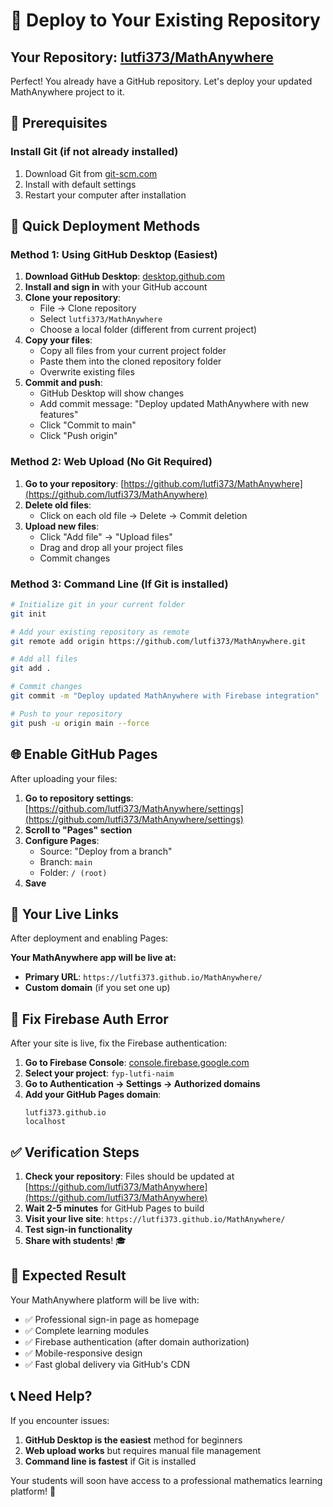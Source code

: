 # 🚀 Deploy to Your Existing Repository

## Your Repository: [lutfi373/MathAnywhere](https://github.com/lutfi373/MathAnywhere)

Perfect! You already have a GitHub repository. Let's deploy your updated MathAnywhere project to it.

## 🔧 Prerequisites

### Install Git (if not already installed)
1. Download Git from [git-scm.com](https://git-scm.com/download/win)
2. Install with default settings
3. Restart your computer after installation

## 🚀 Quick Deployment Methods

### Method 1: Using GitHub Desktop (Easiest)
1. **Download GitHub Desktop**: [desktop.github.com](https://desktop.github.com/)
2. **Install and sign in** with your GitHub account
3. **Clone your repository**:
   - File → Clone repository
   - Select `lutfi373/MathAnywhere`
   - Choose a local folder (different from current project)
4. **Copy your files**:
   - Copy all files from your current project folder
   - Paste them into the cloned repository folder
   - Overwrite existing files
5. **Commit and push**:
   - GitHub Desktop will show changes
   - Add commit message: "Deploy updated MathAnywhere with new features"
   - Click "Commit to main"
   - Click "Push origin"

### Method 2: Web Upload (No Git Required)
1. **Go to your repository**: [https://github.com/lutfi373/MathAnywhere](https://github.com/lutfi373/MathAnywhere)
2. **Delete old files**:
   - Click on each old file → Delete → Commit deletion
3. **Upload new files**:
   - Click "Add file" → "Upload files"
   - Drag and drop all your project files
   - Commit changes

### Method 3: Command Line (If Git is installed)
```bash
# Initialize git in your current folder
git init

# Add your existing repository as remote
git remote add origin https://github.com/lutfi373/MathAnywhere.git

# Add all files
git add .

# Commit changes
git commit -m "Deploy updated MathAnywhere with Firebase integration"

# Push to your repository
git push -u origin main --force
```

## 🌐 Enable GitHub Pages

After uploading your files:

1. **Go to repository settings**: [https://github.com/lutfi373/MathAnywhere/settings](https://github.com/lutfi373/MathAnywhere/settings)
2. **Scroll to "Pages" section**
3. **Configure Pages**:
   - Source: "Deploy from a branch"
   - Branch: `main`
   - Folder: `/ (root)`
4. **Save**

## 🎯 Your Live Links

After deployment and enabling Pages:

**Your MathAnywhere app will be live at:**
- **Primary URL**: `https://lutfi373.github.io/MathAnywhere/`
- **Custom domain** (if you set one up)

## 🔧 Fix Firebase Auth Error

After your site is live, fix the Firebase authentication:

1. **Go to Firebase Console**: [console.firebase.google.com](https://console.firebase.google.com/)
2. **Select your project**: `fyp-lutfi-naim`
3. **Go to Authentication → Settings → Authorized domains**
4. **Add your GitHub Pages domain**:
   ```
   lutfi373.github.io
   localhost
   ```

## ✅ Verification Steps

1. **Check your repository**: Files should be updated at [https://github.com/lutfi373/MathAnywhere](https://github.com/lutfi373/MathAnywhere)
2. **Wait 2-5 minutes** for GitHub Pages to build
3. **Visit your live site**: `https://lutfi373.github.io/MathAnywhere/`
4. **Test sign-in functionality**
5. **Share with students**! 🎓

## 🎉 Expected Result

Your MathAnywhere platform will be live with:
- ✅ Professional sign-in page as homepage
- ✅ Complete learning modules
- ✅ Firebase authentication (after domain authorization)
- ✅ Mobile-responsive design
- ✅ Fast global delivery via GitHub's CDN

## 📞 Need Help?

If you encounter issues:
1. **GitHub Desktop is the easiest** method for beginners
2. **Web upload works** but requires manual file management
3. **Command line is fastest** if Git is installed

Your students will soon have access to a professional mathematics learning platform! 🚀 